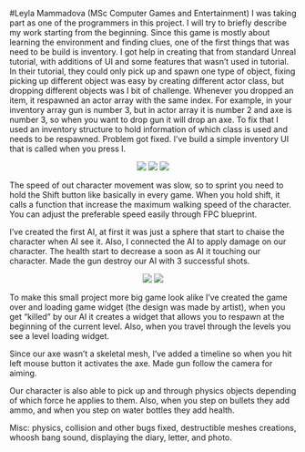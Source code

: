 #Leyla Mammadova  (MSc Computer Games and Entertainment)
I was taking part as one of the programmers in this project. I will try to briefly describe my work starting from the beginning. 
Since this game is mostly about learning the environment and finding clues, one of the first things that was need to be build is inventory. I got help in creating that from standard Unreal tutorial, with additions of UI and some features that wasn’t used in tutorial. In their tutorial, they could only pick up and spawn one type of object, fixing picking up different object was easy by creating different actor class, but dropping different objects was I bit of challenge. Whenever you dropped an item, it respawned an actor array with the same index. For example, in your inventory array gun is number 3, but in actor array it is number 2 and axe is number 3, so when you want to drop gun it will drop an axe. To fix that I used an inventory structure to hold information of which class is used and needs to be respawned. Problem got fixed. I’ve build a simple inventory UI that is called when you press I. 
<p align="center">
  <img src="SCP093_LFS_ENABLED/GROUP README/ScreenshotsLeyla/Inventory UI item drop.jpg"/>
  <img src="SCP093_LFS_ENABLED/GROUP README/ScreenshotsLeyla/itementry.jpg"/>
  <img src="SCP093_LFS_ENABLED/GROUP README/ScreenshotsLeyla/reference between .jpg"/>
</p>

The speed of out character movement was slow, so to sprint you need to hold the Shift button like basically in every game. When you hold shift, it calls a function that increase the maximum walking speed of the character. You can adjust the preferable speed easily through FPC blueprint.

I’ve created the first AI, at first it was just a sphere that start to chaise the character when AI see it. Also, I connected the AI to apply damage on our character. The health start to decrease a soon as AI it touching our character. Made the gun destroy our AI with 3 successful shots. 

<p align="center">
 <img src="SCP093_LFS_ENABLED/GROUP README/ScreenshotsLeyla/casting to ai.jpg"/>
 <img src="SCP093_LFS_ENABLED/GROUP README/ScreenshotsLeyla/castinghealthbartocharacter.jpg"/>
</p>

To make this small project more big game look alike I’ve created the game over and loading game widget (the design was made by artist), when you get “killed” by our AI it creates a widget that allows you to respawn at the beginning of the current level. Also, when you travel through the levels you see a level loading widget.

Since our axe wasn’t a skeletal mesh, I’ve added a timeline so when you hit left mouse button it activates the axe. Made gun follow the camera for aiming. 

Our character is also able to pick up and through physics objects depending of which force he applies to them.
Also, when you step on bullets they add ammo, and when you step on water bottles they add health.

Misc: physics, collision and other bugs fixed, destructible meshes creations, whoosh bang sound, displaying the diary, letter, and photo. 
 
